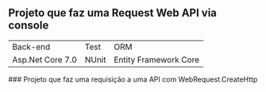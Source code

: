 ## Projeto que faz uma Request Web API via console
<table>
  <tr>
    <td>Back-end</td>
    <td>Test</td>
    <td>ORM</td>
  </tr>
  <tr>
    <td>Asp.Net Core 7.0</td>
    <td>NUnit</td>
    <td>Entity Framework Core</td>
  </tr>
</table>
### Projeto que faz uma requisição a uma API com WebRequest.CreateHttp
